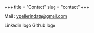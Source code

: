 +++
title = "Contact"
slug = "contact"
+++

Mail : vpellerindata@gmail.com

Linkedin logo
Github logo
